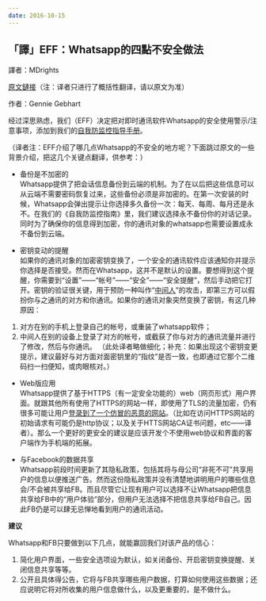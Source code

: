 ```yaml
---
date: 2016-10-15
---
```


## 「譯」EFF：Whatsapp的四點不安全做法

譯者：MDrights

[原文鏈接](https://www.eff.org/deeplinks/2016/10/where-whatsapp-went-wrong-effs-four-biggest-security-concerns)（注：译者只进行了概括性翻译，请以原文为准）

作者：Gennie Gebhart

经过深思熟虑，我们（EFF）决定把对即时通讯软件Whatsapp的安全使用警示/注意事项，添加到我们的[自我防监控指导手册](https://ssd.eff.org/en)。

（译者注：EFF介绍了哪几点Whatsapp的不安全的地方呢？下面跳过原文的一些背景介绍，把这几个关键点翻译，供参考：）

- 备份是不加密的  
Whatsapp提供了把会话信息备份到云端的机制。为了在以后把这些信息可以从云端不需要密码恢复过来，这些备份必须是非加密的。在第一次安装的时候，Whatsapp会弹出提示让你选择多久备份一次：每天、每周、每月还是永不。在我们的《自我防监控指南》里，我们建议选择永不备份你的对话记录。同时为了确保你的信息得到加密，你的通讯对象的whatsapp也需要设置成永不备份到云端。
<!--more-->

- 密钥变动的提醒  
如果你的通讯对象的加密密钥变换了，一个安全的通讯软件应该通知你并提示你选择是否接受。然而在Whatsapp，这并不是默认的设置。要想得到这个提醒，你需要到“设置”——“帐号”——“安全”——“安全提醒”，然后手动把它打开。密钥的验证很关键，用于预防一种叫作“[中间人](https://ssd.eff.org/en/glossary/man-middle-attack)”的攻击，即第三方可以假扮你与之通讯的对方和你通讯。如果你的通讯对象突然变换了密钥，有这几种原因：
1. 对方在别的手机上登录自己的帐号，或重装了whatsapp软件；
2. 中间人在别的设备上登录了对方的帐号，或截获了你与对方的通讯流量并进行了修改，然后与你通讯。
（此处译者略做细化；补充：如果出现这个密钥变更提示，建议最好与对方面对面密钥里的“指纹”是否一致，也即通过它那个二维码扫一扫便知，或肉眼核对。）

- Web版应用  
Whatsapp提供了基于HTTPS（有一定安全功能的）web（网页形式）用户界面。就跟其他所有使用了HTTPS的网站一样，即使用了TLS的流量加密，仍有很多可能让用户[登录到了一个仿冒的恶意的网站](https://www.wired.com/2007/11/encrypted-e-mai/)。（比如在访问HTTPS网站的初始请求有可能仍是http协议；以及关于HTTS网站CA证书问题，etc——译者）。那么一个更好的更安全的建议是应该开发个不使用web协议和界面的客户端作为手机端的拓展。

- 与Facebook的数据共享  
Whatsapp前段时间更新了其隐私政策，包括其将与母公司“非死不可”共享用户的信息以便推送广告。然而这份隐私政策并没有清楚地讲明用户的哪些信息会/不会被共享给FB。而且尽管它让现有用户可以选择不让Whatsapp把信息共享给FB中的“用户体验”部分，但用户无法选择不把信息共享给FB自己。因此FB仍是可以肆无忌惮地看到用户的通讯活动。

**建议**

Whatsapp和FB只要做到以下几点，就能赢回我们对该产品的信心：
1. 简化用户界面，一些安全选项设为默认，如关闭备份、开启密钥变换提醒、关闭信息共享等等。
2. 公开且具体得公告，它将与FB共享哪些用户数据，打算如何使用这些数据；还应说明它将对所收集的用户信息做什么，以及更重要的，是不做什么。


